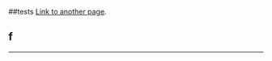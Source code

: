 ##tests
[Link to another page](versions/v0.4/documentation).

## f

-------------------------------
